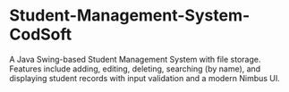 # Student-Management-System-CodSoft
A Java Swing-based Student Management System with file storage. Features include adding, editing, deleting, searching (by name), and displaying student records with input validation and a modern Nimbus UI.
